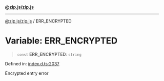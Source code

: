 [**@zip.js/zip.js**](../README.md)

***

[@zip.js/zip.js](../globals.md) / ERR\_ENCRYPTED

# Variable: ERR\_ENCRYPTED

> `const` **ERR\_ENCRYPTED**: `string`

Defined in: [index.d.ts:2037](https://github.com/gildas-lormeau/zip.js/blob/6e0fd98b749fcfd4608f898ad72964d533d72ffa/index.d.ts#L2037)

Encrypted entry error
